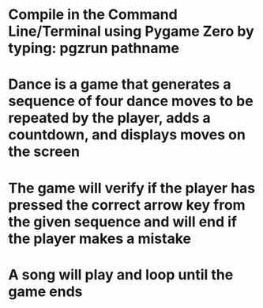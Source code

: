 # Compile in the Command Line/Terminal using Pygame Zero by typing: pgzrun pathname
# Dance is a game that generates a sequence of four dance moves to be repeated by the player, adds a countdown, and displays moves on the screen
# The game will verify if the player has pressed the correct arrow key from the given sequence and will end if the player makes a mistake
# A song will play and loop until the game ends
